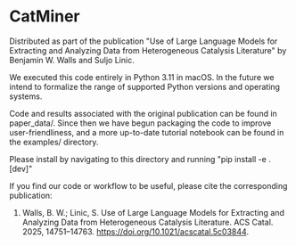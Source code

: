 # CatMiner
Distributed as part of the publication "Use of Large Language Models for Extracting and Analyzing Data from Heterogeneous Catalysis Literature" by Benjamin W. Walls and Suljo Linic.

We executed this code entirely in Python 3.11 in macOS. In the future we intend to formalize the range of supported Python versions and operating systems. 

Code and results associated with the original publication can be found in paper_data/. Since then we have begun packaging the code to improve user-friendliness, and a more up-to-date tutorial notebook can be found in the examples/ directory. 

Please install by navigating to this directory and running "pip install -e .[dev]"

If you find our code or workflow to be useful, please cite the corresponding publication:

1. Walls, B. W.; Linic, S. Use of Large Language Models for Extracting and Analyzing Data from Heterogeneous Catalysis Literature. ACS Catal. 2025, 14751–14763. https://doi.org/10.1021/acscatal.5c03844.
